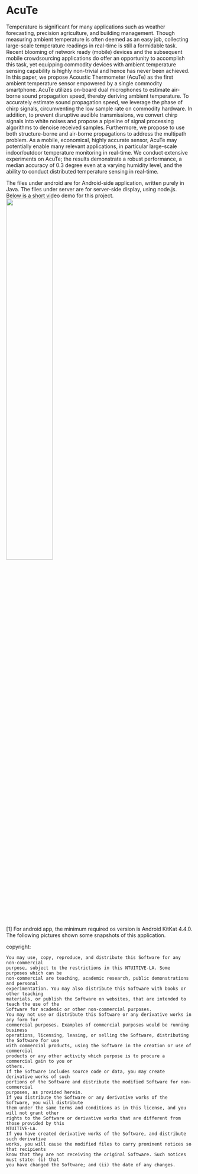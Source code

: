 # AcuTe
Temperature is significant for many applications such as weather forecasting, precision agriculture, and building management. Though measuring ambient temperature is often deemed as an easy job, collecting large-scale temperature readings in real-time is still a formidable task. Recent blooming of network ready (mobile) devices and the subsequent mobile crowdsourcing applications do offer an opportunity to accomplish this task, yet equipping commodity devices with ambient temperature sensing capability is highly non-trivial and hence has never been achieved. In this paper, we propose Acoustic Thermometer (AcuTe) as the first ambient temperature sensor empowered by a single commodity smartphone. AcuTe utilizes on-board dual microphones to estimate air-borne sound propagation speed, thereby deriving ambient temperature. To accurately estimate sound propagation speed, we leverage the phase of chirp signals, circumventing the low sample rate on commodity hardware. In addition, to prevent disruptive audible transmissions, we convert chirp signals into white noises and propose a pipeline of signal processing algorithms to denoise received samples. Furthermore, we propose to use both structure-borne and air-borne propagations to address the multipath problem. As a mobile, economical, highly accurate sensor, AcuTe may potentially enable many relevant applications, in particular large-scale indoor/outdoor temperature monitoring in real-time. We conduct extensive experiments on AcuTe; the results demonstrate a robust performance, a median accuracy of 0.3 degree even at a varying humidity level, and the ability to conduct distributed temperature sensing in real-time.

The files under android are for Android-side application, written purely in Java. The files under server are for server-side display, using node.js. 
Below is a short video demo for this project. 
<img src="pics/show.gif" width="50%" height="50%">

[1] For android app, the minimum required os version is Android KitKat 4.4.0. The following pictures shown some snapshots of this application. 



copyright:

```
You may use, copy, reproduce, and distribute this Software for any non-commercial
purpose, subject to the restrictions in this NTUITIVE-LA. Some purposes which can be
non-commercial are teaching, academic research, public demonstrations and personal
experimentation. You may also distribute this Software with books or other teaching
materials, or publish the Software on websites, that are intended to teach the use of the
Software for academic or other non-commercial purposes.
You may not use or distribute this Software or any derivative works in any form for
commercial purposes. Examples of commercial purposes would be running business
operations, licensing, leasing, or selling the Software, distributing the Software for use
with commercial products, using the Software in the creation or use of commercial
products or any other activity which purpose is to procure a commercial gain to you or
others.
If the Software includes source code or data, you may create derivative works of such
portions of the Software and distribute the modified Software for non-commercial
purposes, as provided herein.
If you distribute the Software or any derivative works of the Software, you will distribute
them under the same terms and conditions as in this license, and you will not grant other
rights to the Software or derivative works that are different from those provided by this
NTUITIVE-LA.
If you have created derivative works of the Software, and distribute such derivative
works, you will cause the modified files to carry prominent notices so that recipients
know that they are not receiving the original Software. Such notices must state: (i) that
you have changed the Software; and (ii) the date of any changes.
```
